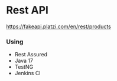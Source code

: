 # Rest API
https://fakeapi.platzi.com/en/rest/products

### Using

- Rest Assured
- Java 17
- TestNG
- Jenkins CI